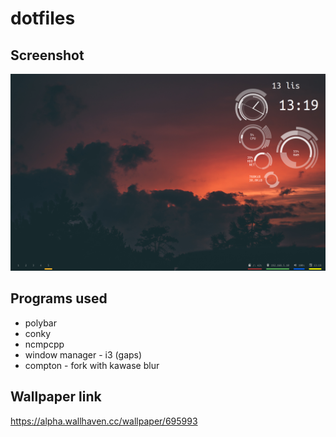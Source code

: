 # dotfiles

## Screenshot
![screenshot](/screenshot.png?raw=true)

## Programs used
 - polybar
 - conky
 - ncmpcpp
 - window manager - i3 (gaps)
 - compton - fork with kawase blur

## Wallpaper link
https://alpha.wallhaven.cc/wallpaper/695993
